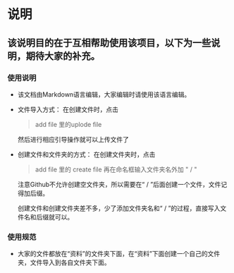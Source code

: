 # 说明
## 该说明目的在于互相帮助使用该项目，以下为一些说明，期待大家的补充。
### 使用说明

- 该文档由Markdown语言编辑，大家编辑时请使用该语言编辑。
- 文件导入方式：
  在创建文件时，点击
  > add file 里的uplode file
  
  然后进行相应引导操作就可以上传文件了
  
- 创建文件和文件夹的方式：
  在创建文件夹时，点击
  > add file 里的 create file 再在命名框输入文件夹名外加 " / "
  
  注意Github不允许创建空文件夹，所以需要在“ / ”后面创建一个文件，文件记得加后缀。
  
  创建文件和创建文件夹差不多，少了添加文件夹名和“ / ”的过程，直接写入文件名和后缀就可以。
  
### 使用规范
 - 大家的文件都放在“资料”的文件夹下面，在“资料”下面创建一个自己的文件夹，文件导入到各自文件夹下面。
